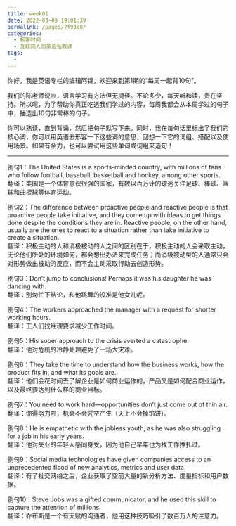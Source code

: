 ```yaml
---
title: week01
date: 2022-03-09 19:01:39
permalink: /pages/7f93e8/
categories:
  - 极客时间
  - 互联网人的英语私教课
tags:
  - 
---
```

<p>你好，我是英语专栏的编辑阿锦，欢迎来到第1期的“每周一起背10句”。</p><p>我们的陈老师说啦，语言学习有方法但无捷径。不论多少，每天听和读，贵在坚持。所以呢，为了帮助你真正吃透我们学过的内容，每周我都会从本周学过的句子中，抽选出10句非常棒的句子。</p><p>你可以熟读，直到背诵，然后把句子默写下来。同时，我在每句话里标出了我们的核心词，你可以用英语去形容一下这些词的意思，回想一下它的词组、搭配以及使用场景。如果有余力，也可以尝试用这些单词或词组来造句！</p><hr><p>例句1：The United States is a <span class="orange">sports-minded</span> country, with millions of fans who follow football, baseball, basketball and hockey, among other sports.<br>
翻译：美国是一个体育意识很强的国家，有数以百万计的球迷关注足球、棒球、篮球和曲棍球等体育运动。</p><p>例句2：The difference between <span class="orange">proactive</span> people and <span class="orange">reactive</span> people is that proactive people take initiative, and they come up with ideas to get things done despite the conditions they are in. Reactive people, on the other hand, usually are the ones to react to a situation rather than take initiative to create a situation.<br>
翻译：积极主动的人和消极被动的人之间的区别在于，积极主动的人会采取主动，无论他们所处的环境如何，都会想出办法来完成任务；而消极被动型的人通常只会对形势做出被动的反应，而不会主动采取行动去创造形势。</p><!-- [[[read_end]]] --><p>例句3：Don’t <span class="orange">jump to</span> conclusions! Perhaps it was his daughter he was dancing with.<br>
翻译：别匆忙下结论，和他跳舞的没准是他女儿呢。</p><p>例句4：The workers <span class="orange">approached</span> the manager with a request for shorter working hours.<br>
翻译：工人们找经理要求减少工作时间。</p><p>例句5：His sober <span class="orange">approach to</span> the crisis averted a catastrophe.<br>
翻译：他对危机的冷静处理避免了一场大灾难。</p><p>例句6：They <span class="orange">take the time</span> to understand how the business works, how the product fits in, and what its goals are.<br>
翻译：他们会花时间去了解企业是如何商业运作的，产品又是如何配合商业运作，以及最终要达到什么样的商业目标。</p><p>例句7：You need to work hard—opportunities don’t just come out of <span class="orange">thin air</span>.<br>
翻译：你得努力啦，机会不会凭空产生（天上不会掉馅饼）。</p><p>例句8：He is <span class="orange">empathetic</span> with the jobless youth, as he was also struggling for a job in his early years.<br>
翻译：他对失业的年轻人感同身受，因为他自己早年也为找工作挣扎过。</p><p>例句9：Social media technologies have given companies <span class="orange">access to</span> an unprecedented flood of new analytics, metrics and user data.<br>
翻译：有了社交网络之后，企业获取了空前大量的新分析方法、度量指标和用户数据。</p><p>例句10：Steve Jobs was a gifted <span class="orange">communicator</span>, and he used this skill to capture the attention of millions.<br>
翻译：乔布斯是一个有天赋的沟通者，他用这种技巧吸引了数百万人的注意力。</p>
